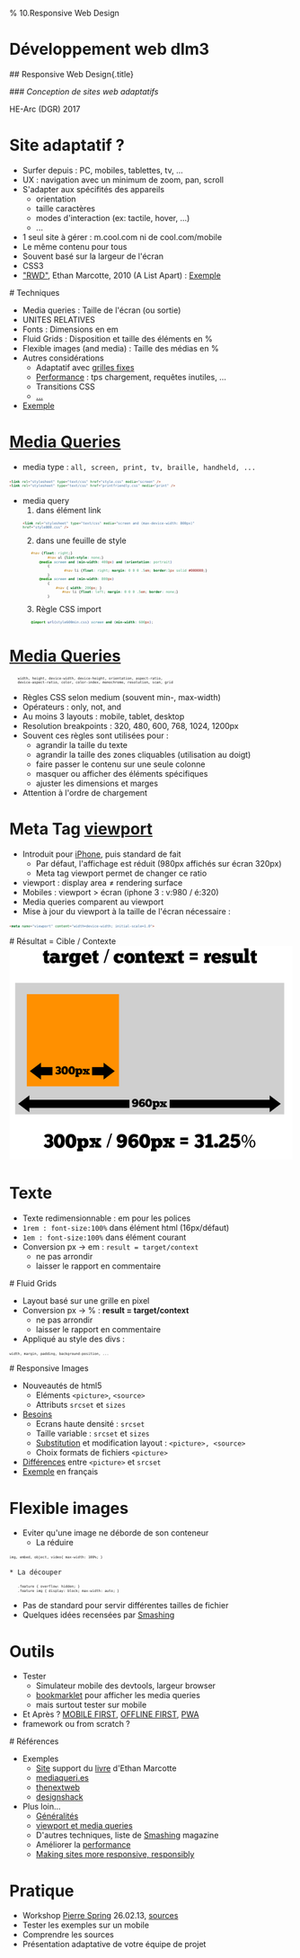 % 10.Responsive Web Design

# Développement web dlm3

## Responsive Web Design{.title}

### *Conception de sites web adaptatifs*

<footer>HE-Arc (DGR) 2017</footer>

# Site adaptatif ?

* Surfer depuis : PC, mobiles, tablettes, tv, ...
* UX : navigation avec un minimum de zoom, pan, scroll
* S'adapter aux spécifités des appareils
	* orientation
	* taille caractères
	* modes d'interaction (ex: tactile, hover, ...)
	* ...
* 1 seul site à gérer : m.cool.com ni de cool.com/mobile
* Le même contenu pour tous
* Souvent basé sur la largeur de l'écran
* CSS3
* ["RWD"][1], Ethan Marcotte, 2010 (A List Apart) : [Exemple][2]

# Techniques

* Media queries : Taille de l'écran (ou sortie)
* UNITES RELATIVES
* Fonts : Dimensions en em
* Fluid Grids : Disposition et taille des éléments en %
* Flexible images (and media) : Taille des médias en %
* Autres considérations
	* Adaptatif avec [grilles fixes][3]
	* [Performance][4] : tps chargement, requêtes inutiles, ...
	* Transitions CSS
	* [...][5]
* [Exemple][6]

# [Media Queries][7]

* media type : `all, screen, print, tv, braille, handheld, ...`
```html 
<link rel="stylesheet" type="text/css" href="style.css" media="screen" />
<link rel="stylesheet" type="text/css" href="printfriendly.css" media="print" />
```
* media query
	1. dans élément link
	```html 	
	<link rel="stylesheet" type="text/css" media="screen and (max-device-width: 800px)" 
	href="style800.css" />
	```
	2. dans une feuille de style
	```css 	
		#nav {float: right;}
				#nav ul {list-style: none;}
			@media screen and (min-width: 400px) and (orientation: portrait)
				{
						#nav li {float: right; margin: 0 0 0 .5em; border:1px solid #000000;}
				}
			@media screen and (min-width: 800px)
				{
					#nav { width: 200px; }
					   #nav li {float: left; margin: 0 0 0 .5em; border: none;}
				}
	```
	3. Règle CSS import
	```css 
		@import url(style600min.css) screen and (min-width: 600px);
	```

# [Media Queries][7]
```html 
    width, height, device-width, device-height, orientation, aspect-ratio, 
    device-aspect-ratio, color, color-index, monochrome, resolution, scan, grid
```
* Règles CSS selon medium (souvent min-, max-width)
* Opérateurs : only, not, and
* Au moins 3 layouts : mobile, tablet, desktop
* Resolution breakpoints : 320, 480, 600, 768, 1024, 1200px
* Souvent ces règles sont utilisées pour :
	* agrandir la taille du texte
	* agrandir la taille des zones cliquables (utilisation au doigt)
	* faire passer le contenu sur une seule colonne
	* masquer ou afficher des éléments spécifiques
	* ajuster les dimensions et marges
* Attention à l'ordre de chargement

# Meta Tag [viewport][8]

* Introduit pour [iPhone][9], puis standard de fait
	* Par défaut, l'affichage est réduit (980px affichés sur écran 320px)
	* Meta tag viewport permet de changer ce ratio
* viewport : display area ≠ rendering surface
* Mobiles : viewport > écran (iphone 3 : v:980 / é:320)
* Media queries comparent au viewport
* Mise à jour du viewport à la taille de l'écran nécessaire :

```html 
<meta name="viewport" content="width=device-width; initial-scale=1.0">
```

# Résultat = Cible / Contexte
![Target / Context](img/target-context.png)

# Texte

* Texte redimensionnable : em pour les polices
* `1rem : font-size:100%` dans élément html (16px/défaut)
* `1em : font-size:100%` dans élément courant
* Conversion px -> em : `result = target/context`
	* ne pas arrondir
	* laisser le rapport en commentaire

# Fluid Grids

* Layout basé sur une grille en pixel
* Conversion px -> % : **result = target/context**
	* ne pas arrondir
	* laisser le rapport en commentaire
* Appliqué au style des divs :

```html
width, margin, padding, background-position, ...
```

# Responsive Images

* Nouveautés de html5
	* Eléments `<picture>`, `<source>`
	* Attributs `srcset` et `sizes`
* [Besoins][10]
	* Ecrans haute densité : `srcset`
	* Taille variable : `srcset` et `sizes`
	* [Substitution][11] et modification layout : `<picture>, <source>`
	* Choix formats de fichiers `<picture>`
* [Différences][12] entre `<picture>` et `srcset`
* [Exemple][13] en français

# Flexible images

* Eviter qu'une image ne déborde de son conteneur
	* La réduire
```html 
img, embed, object, video{ max-width: 100%; }
```
	* La découper
```html 
	.feature { overflow: hidden; }
	.feature img { display: block; max-width: auto; }
```
* Pas de standard pour servir différentes tailles de fichier
* Quelques idées recensées par [Smashing][14]

# Outils

* Tester
	* Simulateur mobile des devtools, largeur browser
	* [bookmarklet][16] pour afficher les media queries
	* mais surtout tester sur mobile
* Et Après ? [MOBILE FIRST][17], [OFFLINE FIRST][18], [PWA][30]
* framework ou from scratch ?

# Références

* Exemples
	* [Site][19] support du [livre][20] d'Ethan Marcotte
	* [mediaqueri.es][21]
	* [thenextweb][22]
	* [designshack][23]
* Plus loin...
	* [Généralités][24]
	* [viewport et media queries][25]
	* D'autres techniques, liste de [Smashing][5] magazine
	* Améliorer la [performance][26]
	* [Making sites more responsive, responsibly][27]

# Pratique

* Workshop [Pierre Spring][28] 26.02.13, [sources][29]
* Tester les exemples sur un mobile
* Comprendre les sources
* Présentation adaptative de votre équipe de projet

[1]:http://alistapart.com/article/responsive-web-design
[2]:http://alistapart.com/d/responsive-web-design/ex/ex-site-FINAL.html
[3]:http://www.jonikorpi.com/frameless/
[4]:https://browserdiet.com/
[5]:https://www.smashingmagazine.com/2011/07/responsive-web-design-techniques-tools-and-design-strategies/
[6]:http://webdesignerwall.com/tutorials/responsive-design-in-3-steps
[7]:https://developer.mozilla.org/fr/docs/CSS/Media_queries
[8]:http://blog.javierusobiaga.com/stop-using-the-viewport-tag-until-you-know-ho
[9]:https://developer.apple.com/library/content/documentation/AppleApplications/Reference/SafariWebContent/UsingtheViewport/UsingtheViewport.html
[10]:http://www.smashingmagazine.com/2014/05/14/responsive-images-done-right-guide-picture-srcset/
[11]:http://ericportis.com/etc/smashing-mag-picture-examples/art-direction.html
[12]:https://css-tricks.com/responsive-images-youre-just-changing-resolutions-use-srcset/
[13]:http://www.hteumeuleu.fr/attribut-srcset-images-responsive/
[14]:https://www.smashingmagazine.com/2011/07/responsive-web-design-techniques-tools-and-design-strategies/

[16]:https://seesparkbox.com/foundry/media_query_bookmarklet
[17]:http://www.lukew.com/resources/mobile_first.asp
[18]:http://offlinefirst.org/
[19]:http://responsivewebdesign.com/robot/
[20]:https://abookapart.com/products/responsive-web-design
[21]:http://mediaqueri.es/
[22]:http://thenextweb.com/dd/2013/01/13/30-new-inspiring-responsive-design-websites/
[23]:https://designshack.net/articles/css/20-amazing-examples-of-using-media-queries-for-responsive-web-design/
[24]:http://johnpolacek.github.io/scrolldeck.js/decks/responsive/
[25]:http://www.quirksmode.org/blog/archives/2010/09/combining_meta.html
[26]:http://csswizardry.com/2013/01/front-end-performance-for-web-designers-and-front-end-developers/
[27]:https://24ways.org/2014/making-sites-more-responsive-responsibly/
[28]:http://nelm.io/pierre
[29]:http://goo.gl/gj8bke
[30]:https://developers.google.com/web/progressive-web-apps/
<!-- Hack -->
<style>

.sourceCode {
    font-size: 76%;
	line-height: 80%;
    margin: 0 auto;
	overflow: hidden; 
  }
  
li p {margin: 5px}
  
</style>
